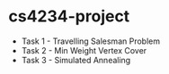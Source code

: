 # cs4234-project

- Task 1 - Travelling Salesman Problem
- Task 2 - Min Weight Vertex Cover
- Task 3 - Simulated Annealing
